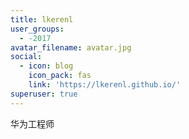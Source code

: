 ```yaml
---
title: lkerenl
user_groups:
  - -2017
avatar_filename: avatar.jpg
social:
  - icon: blog
    icon_pack: fas
    link: 'https://lkerenl.github.io/'
superuser: true
---
```


华为工程师
